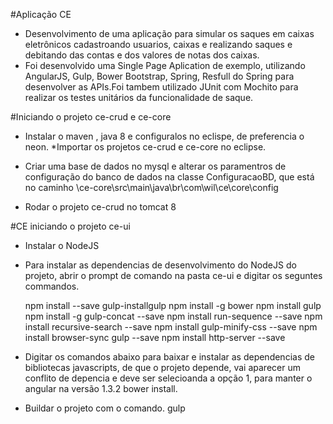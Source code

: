 #Aplicação CE
* Desenvolvimento de uma aplicação para simular os saques em caixas eletrônicos cadastroando usuarios, caixas e realizando saques e debitando das contas e dos valores de notas dos caixas.
* Foi desenvolvido uma Single Page Aplication de exemplo, utilizando AngularJS, Gulp, Bower Bootstrap, Spring, Resfull do Spring para desenvolver as APIs.Foi tambem utilizado JUnit com Mochito para realizar os testes unitários da funcionalidade de saque.

#Iniciando o projeto ce-crud e ce-core

* Instalar o maven , java 8 e configuralos no eclispe, de preferencia o neon. *Importar os projetos ce-crud e ce-core no eclipse.
* Criar uma base de dados no mysql e alterar os paramentros de configuração do banco de dados na classe ConfiguracaoBD, que está no      caminho \ce-core\src\main\java\br\com\wil\ce\core\config

* Rodar o projeto ce-crud no tomcat 8

#CE iniciando o projeto ce-ui

* Instalar o NodeJS

* Para instalar as dependencias de desenvolvimento do NodeJS do projeto, abrir o prompt de comando na pasta ce-ui e digitar os seguntes commandos.

    npm install --save gulp-installgulp 
   npm install -g bower npm install gulp 
    npm install -g gulp-concat --save 
    npm install run-sequence --save 
    npm install recursive-search --save 
   npm install gulp-minify-css --save 
    npm install browser-sync gulp --save 
    npm install http-server --save 
  
* Digitar os comandos abaixo para baixar e instalar as dependencias de bibliotecas javascripts, de que o projeto depende, vai aparecer um conflito de depencia e deve ser selecioanda a opção 1, para manter o angular na versão 1.3.2 
    bower install.

* Buildar o projeto com o comando.
    gulp
